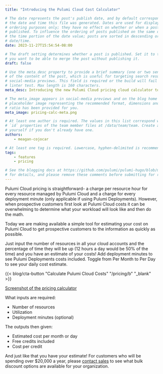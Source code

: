 ```yaml
---
title: "Introducing the Pulumi Cloud Cost Calculator"

# The date represents the post's publish date, and by default corresponds with
# the date and time this file was generated. Dates are used for display and
# ordering purposes only; they have no effect on whether or when a post is
# published. To influence the ordering of posts published on the same date, use
# the time portion of the date value; posts are sorted in descending order by
# date/time.
date: 2023-11-27T15:54:54-08:00

# The draft setting determines whether a post is published. Set it to true if
# you want to be able to merge the post without publishing it.
draft: false

# Use the meta_desc property to provide a brief summary (one or two sentences)
# of the content of the post, which is useful for targeting search results or
# social-media previews. This field is required or the build will fail the
# linter test. Max length is 160 characters.
meta_desc: Introducing the new Pulumi Cloud pricing cloud calculator to make estimating new costs for prospective customers easier than ever.

# The meta_image appears in social-media previews and on the blog home page. A
# placeholder image representing the recommended format, dimensions and aspect
# ratio has been provided for you.
meta_image: pricing-calc-meta.png

# At least one author is required. The values in this list correspond with the
# `id` properties of the team member files at /data/team/team. Create a file for
# yourself if you don't already have one.
authors:
    - meagan-cojocar

# At least one tag is required. Lowercase, hyphen-delimited is recommended.
tags:
    - features
    - pricing

# See the blogging docs at https://github.com/pulumi/pulumi-hugo/blob/master/BLOGGING.md
# for details, and please remove these comments before submitting for review.
---
```


Pulumi Cloud pricing is straightforward- a charge per resource hour for every resource managed by Pulumi Cloud and a charge for every deployment minute (only applicable if using Pulumi Deployments). However, when prospective customers first look at Pulumi Cloud costs it can be overwhelming to determine what your workload will look like and then do the math.

Today we are making available a simple tool for estimating your cost on Pulumi Cloud to get prospective customers to the information as quickly as possible.
<!--more-->

Just input the number of resources in all your cloud accounts and the percentage of time they will be up (12 hours a day would be 50% of the time) and you have an estimate of your costs! Add deployment minutes to see Pulumi Deployments costs included. Toggle from Per Month to Per Day to see your daily cost estimate.

{{< blog/cta-button "Calculate Pulumi Cloud Costs" "/pricing/b" "_blank" >}}

[Screenshot of the pricing calculator](pricing_calc.png)

What inputs are required:

- Number of resources
- Utilization
- Deployment minutes (optional)

The outputs then given:

- Estimated cost per month or day
- Free credits included
- Cost per credit

And just like that you have your estimate! For customers who will be spending over $20,000 a year, please [contact sales](https://www.pulumi.com/contact) to see what bulk discount options are available for your organization.
